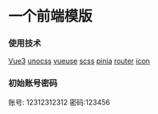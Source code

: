 # 一个前端模版

### 使用技术

[Vue3](https://vuejs.org/)
[unocss](https://github.com/unocss/unocss/tree/main/packages)
[vueuse](https://vueuse.org/)
[scss](https://sass-lang.com/)
[pinia](https://pinia.vuejs.org/)
[router](https://router.vuejs.org/zh/)
[icon](https://tabler-icons.io/)

### 初始账号密码

账号: 12312312312
密码:123456
